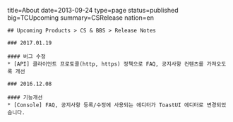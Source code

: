 title=About
date=2013-09-24
type=page
status=published
big=TCUpcoming
summary=CSRelease
nation=en
~~~~~~
## Upcoming Products > CS & BBS > Release Notes

### 2017.01.19

#### 버그 수정
* [API] 클라이언트 프로토콜(http, https) 정책으로 FAQ, 공지사항 컨텐츠를 가져오도록 개선

### 2016.12.08

#### 기능개선
* [Console] FAQ, 공지사항 등록/수정에 사용되는 에디터가 ToastUI 에디터로 변경되었습니다.